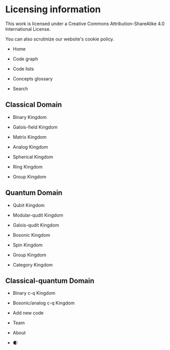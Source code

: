 # Licensing information

This work is licensed under a Creative Commons Attribution-ShareAlike 4.0 International License.

You can also scrutinize our website's cookie policy.

- Home

- Code graph

- Code lists

- Concepts glossary

- Search

## Classical Domain

- Binary Kingdom

- Galois-field Kingdom

- Matrix Kingdom

- Analog Kingdom

- Spherical Kingdom

- Ring Kingdom

- Group Kingdom

## Quantum Domain

- Qubit Kingdom

- Modular-qudit Kingdom

- Galois-qudit Kingdom

- Bosonic Kingdom

- Spin Kingdom

- Group Kingdom

- Category Kingdom

## Classical-quantum Domain

- Binary c-q Kingdom

- Bosonic/analog c-q Kingdom

- Add new code

- Team

- About

- 🌒